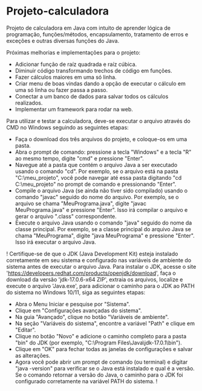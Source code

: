 # Projeto-calculadora
Projeto de calculadora em Java com intuito de aprender lógica de programação, funções/métodos, encapsulamento, tratamento de erros e exceções e outras diversas funções do Java.

Próximas melhorias e implementações para o projeto:
- Adicionar função de raíz quadrada e raíz cúbica.
- Diminuir código transformando trechos de código em funções.
- Fazer cálculos maiores em uma só linha.
- Criar menu de boas vindas dando a opção de executar o cálculo em uma só linha ou fazer passa a passo.
- Conectar a um banco de dados para salvar todos os cálculos realizados.
- Implementar um framework para rodar na web.

Para utilizar e testar a calculadora, deve-se executar o arquivo através do CMD no Windows seguindo as seguintes etapas:

- Faça o download dos três arquivos do projeto, e coloque-os em uma pasta.
- Abra o prompt de comando: pressione a tecla "Windows" e a tecla "R" ao mesmo tempo, digite "cmd" e pressione "Enter".
- Navegue até a pasta que contém o arquivo Java a ser executado usando o comando "cd". Por exemplo, se o arquivo está na pasta "C:\meu_projeto", você pode navegar até essa pasta digitando "cd C:\meu_projeto" no prompt de comando e pressionando "Enter".
- Compile o arquivo Java (se ainda não tiver sido compilado) usando o comando "javac" seguido do nome do arquivo. Por exemplo, se o arquivo se chama "MeuPrograma.java", digite "javac MeuPrograma.java" e pressione "Enter". Isso irá compilar o arquivo e gerar o arquivo ".class" correspondente.
- Execute o arquivo Java usando o comando "java" seguido do nome da classe principal. Por exemplo, se a classe principal do arquivo Java se chama "MeuPrograma", digite "java MeuPrograma" e pressione "Enter". Isso irá executar o arquivo Java.

! Certifique-se de que o JDK (Java Development Kit) esteja instalado corretamente em seu sistema e configurado nas variáveis de ambiente do sistema antes de executar o arquivo Java. Para instalar o JDK, acesse o site 'https://developers.redhat.com/products/openjdk/download', faça o download da versão 'jdk-17.0.6-x64 ZIP', extraia os arquivos, localize e execute o arquivo 'Java.exe', para adicionar o caminho para o JDK ao PATH do sistema no Windows 10/11, siga as seguintes etapas:

- Abra o Menu Iniciar e pesquise por "Sistema".
- Clique em "Configurações avançadas do sistema".
- Na guia "Avançado", clique no botão "Variáveis de ambiente".
- Na seção "Variáveis do sistema", encontre a variável "Path" e clique em "Editar".
- Clique no botão "Novo" e adicione o caminho completo para a pasta "bin" do JDK (por exemplo, "C:\Program Files\Java\jdk-17.0.1\bin").
- Clique em "OK" para fechar todas as janelas de configurações e salvar as alterações.
- Agora você pode abrir um prompt de comando (ou terminal) e digitar "java -version" para verificar se o Java está instalado e qual é a versão. Se o comando retornar a versão do Java, o caminho para o JDK foi configurado corretamente na variável PATH do sistema. !
